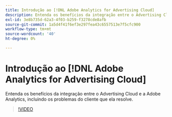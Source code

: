 ```yaml
---
title: Introdução ao [!DNL Adobe Analytics for Advertising Cloud]
description: Entenda os benefícios da integração entre o Advertising Cloud e a Adobe Analytics, incluindo os problemas do cliente que ela resolve.
exl-id: 3e8b735d-62a3-4f03-b259-f3278cde8afb
source-git-commit: 1a5d4f41f6ef3e297fea43c6557513e7f5cfc900
workflow-type: tm+mt
source-wordcount: '40'
ht-degree: 0%

---
```


# Introdução ao [!DNL Adobe Analytics for Advertising Cloud]

Entenda os benefícios da integração entre o Advertising Cloud e a Adobe Analytics, incluindo os problemas do cliente que ela resolve.

>[!VIDEO](https://video.tv.adobe.com/v/33491)
